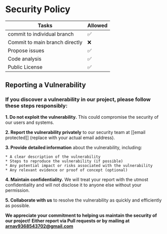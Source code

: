 # Security Policy

| Tasks    |    Allowed        |
| ------- | ------------------ |
| commit to individual branch   | :white_check_mark: |
| Commit to main branch directly   | :x:                |
| Propose issues    | :white_check_mark: |
| Code analysis    | :white_check_mark:                |
| Public License| :white_check_mark:|

## Reporting a Vulnerability

### If you discover a vulnerability in our project, please follow these steps responsibly:

**1. Do not exploit the vulnerability.** 
This could compromise the security of our users and systems.

**2. Report the vulnerability privately** to our security team at [[email protected]] (replace with your actual email address).

**3. Provide detailed information** about the vulnerability, including:

    * A clear description of the vulnerability
    * Steps to reproduce the vulnerability (if possible)
    * Any potential impact or risks associated with the vulnerability
    * Any relevant evidence or proof of concept (optional)

**4. Maintain confidentiality.** 
We will treat your report with the utmost confidentiality and will not disclose it to anyone else without your permission.

**5. Collaborate with us** to resolve the vulnerability as quickly and efficiently as possible.

**We appreciate your commitment to helping us maintain the security of our project!**
**Either report via Pull requests or by mailing at arnav9368543702@gmail.com**

